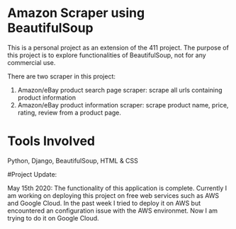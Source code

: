 # Amazon Scraper using BeautifulSoup
This is a personal project as an extension of the 411 project. 
The purpose of this project is to explore functionalities of BeautifulSoup, not for any commercial use. 

There are two scraper in this project: 
1. Amazon/eBay product search page scraper: scrape all urls containing product information
2. Amazon/eBay product information scraper: scrape product name, price, rating, review from a product page. 

# Tools Involved
Python, Django, BeautifulSoup, HTML & CSS

#Project Update: 

May 15th 2020: 
  The functionality of this application is complete. Currently I am working on deploying this project on free web services such as AWS and Google Cloud. In the past week I tried to deploy it on AWS but encountered an configuration issue with the AWS environmet. Now I am trying to do it on Google Cloud. 
